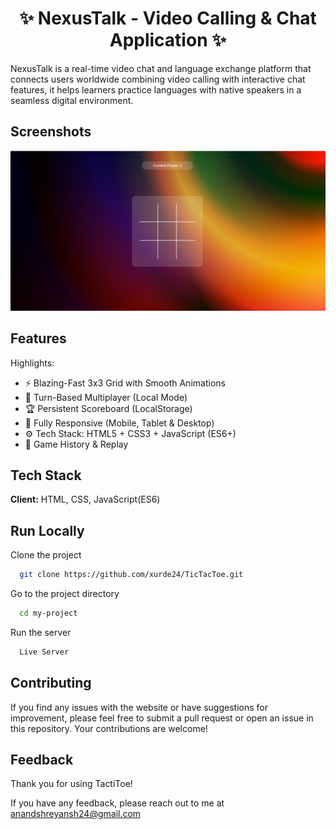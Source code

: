 <h1 align="center">✨ NexusTalk - Video Calling & Chat Application ✨</h1>

NexusTalk is a real-time video chat and language exchange platform that connects users worldwide combining video calling with interactive chat features, it helps learners practice languages with native speakers in a seamless digital environment.

## Screenshots

![App Screenshot](/images/screenshot-for-readme.png)


## Features

Highlights:

- ⚡ Blazing-Fast 3x3 Grid with Smooth Animations
- 🔄 Turn-Based Multiplayer (Local Mode)
- 🏆 Persistent Scoreboard (LocalStorage)
- 📱 Fully Responsive (Mobile, Tablet & Desktop)
- ⚙️ Tech Stack: HTML5 + CSS3 + JavaScript (ES6+)
- 📜 Game History & Replay

## Tech Stack

**Client:**  HTML, CSS, JavaScript(ES6)




## Run Locally

Clone the project

```bash
  git clone https://github.com/xurde24/TicTacToe.git
```

Go to the project directory

```bash
  cd my-project
```

Run the server

```bash
  Live Server 
```


## Contributing

If you find any issues with the website or have suggestions for improvement, please feel free to submit a pull request or open an issue in this repository. Your contributions are welcome!


## Feedback
Thank you for using TactiToe!

If you have any feedback, please reach out to me at anandshreyansh24@gmail.com
